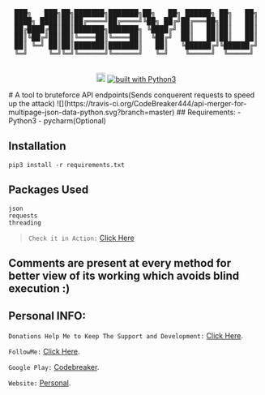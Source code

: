 <div align="center">
<pre>
███╗   ███╗██╗███████╗███████╗██╗   ██╗ ██████╗ ██╗   ██╗
████╗ ████║██║██╔════╝██╔════╝╚██╗ ██╔╝██╔═══██╗██║   ██║
██╔████╔██║██║███████╗███████╗ ╚████╔╝ ██║   ██║██║   ██║
██║╚██╔╝██║██║╚════██║╚════██║  ╚██╔╝  ██║   ██║██║   ██║
██║ ╚═╝ ██║██║███████║███████║   ██║   ╚██████╔╝╚██████╔╝
╚═╝     ╚═╝╚═╝╚══════╝╚══════╝   ╚═╝    ╚═════╝  ╚═════╝ 

</pre>

<a href="https://badge.fury.io/py/art"><img src="https://badge.fury.io/py/art.svg" alt="PyPI version" height="18"></a>
<a href="https://www.python.org/"><img src="https://img.shields.io/badge/built%20with-Python3-green.svg" alt="built with Python3" /></a>

</div>
# A tool to bruteforce API endpoints(Sends conquerent requests to speed up the attack) ![](https://travis-ci.org/CodeBreaker444/api-merger-for-multipage-json-data-python.svg?branch=master)
## Requirements:
- Python3
- pycharm(Optional)

## Installation
``` pip3 install -r requirements.txt ```
## Packages Used
```
json
requests
threading

```
> `Check it in Action:` [Click Here](https://travis-ci.org/CodeBreaker444/api-merger-for-multipage-json-data-python)
## Comments are present at every method for better view of its working which avoids blind execution :)

## Personal INFO:
`Donations Help Me to Keep The Support and Development:` [Click Here](https://paypal.me/zer0error).

`FollowMe:` [Click Here](https://facebook.com/zer0error/).

`Google Play:` [Codebreaker](https://play.google.com/store/apps/dev?id=8331274631553271784&hl=en).

`Website:` [Personal](https://govardhanchitrada.me).

